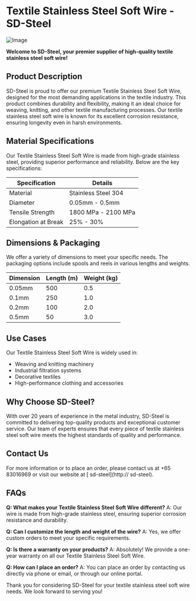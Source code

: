 # Textile Stainless Steel Soft Wire - SD-Steel

![Image](https://github.com/user-attachments/assets/2567258e-e124-4816-932d-1809bd27ef0b)

**Welcome to SD-Steel, your premier supplier of high-quality textile stainless steel soft wire!**

## Product Description

SD-Steel is proud to offer our premium Textile Stainless Steel Soft Wire, designed for the most demanding applications in the textile industry. This product combines durability and flexibility, making it an ideal choice for weaving, knitting, and other textile manufacturing processes. Our textile stainless steel soft wire is known for its excellent corrosion resistance, ensuring longevity even in harsh environments.

## Material Specifications

Our Textile Stainless Steel Soft Wire is made from high-grade stainless steel, providing superior performance and reliability. Below are the key specifications:

| Specification | Details |
|---------------|---------|
| Material      | Stainless Steel 304 |
| Diameter      | 0.05mm - 0.5mm |
| Tensile Strength | 1800 MPa - 2100 MPa |
| Elongation at Break | 25% - 30% |

## Dimensions & Packaging

We offer a variety of dimensions to meet your specific needs. The packaging options include spools and reels in various lengths and weights.

| Dimension | Length (m) | Weight (kg) |
|-----------|------------|-------------|
| 0.05mm    | 500        | 0.5         |
| 0.1mm     | 250        | 1.0         |
| 0.2mm     | 100        | 2.0         |
| 0.5mm     | 50         | 3.0         |

## Use Cases

Our Textile Stainless Steel Soft Wire is widely used in:
- Weaving and knitting machinery
- Industrial filtration systems
- Decorative textiles
- High-performance clothing and accessories

## Why Choose SD-Steel?

With over 20 years of experience in the metal industry, SD-Steel is committed to delivering top-quality products and exceptional customer service. Our team of experts ensures that every piece of textile stainless steel soft wire meets the highest standards of quality and performance.

## Contact Us

For more information or to place an order, please contact us at +65 83016969 or visit our website at [ sd-steel](http:// sd-steel).

## FAQs

**Q: What makes your Textile Stainless Steel Soft Wire different?**
A: Our wire is made from high-grade stainless steel, ensuring superior corrosion resistance and durability.

**Q: Can I customize the length and weight of the wire?**
A: Yes, we offer custom orders to meet your specific requirements.

**Q: Is there a warranty on your products?**
A: Absolutely! We provide a one-year warranty on all our Textile Stainless Steel Soft Wire.

**Q: How can I place an order?**
A: You can place an order by contacting us directly via phone or email, or through our online portal.

Thank you for considering SD-Steel for your textile stainless steel soft wire needs. We look forward to serving you!